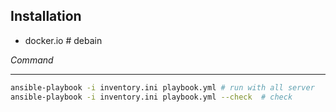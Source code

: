 
## Installation

- docker.io  # debain

_Command_

---

```bash
ansible-playbook -i inventory.ini playbook.yml # run with all server
ansible-playbook -i inventory.ini playbook.yml --check  # check
```
